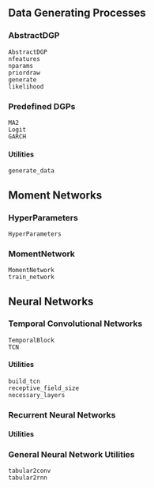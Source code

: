 ## Data Generating Processes

### AbstractDGP
```@docs
AbstractDGP
nfeatures
nparams
priordraw
generate
likelihood
```

### Predefined DGPs
```@docs
MA2
Logit
GARCH
```

#### Utilities
```@docs
generate_data
```


## Moment Networks

### HyperParameters
```@docs
HyperParameters
```

### MomentNetwork
```@docs
MomentNetwork
train_network
```

## Neural Networks

### Temporal Convolutional Networks
```@docs
TemporalBlock
TCN
```

#### Utilities
```@docs
build_tcn
receptive_field_size
necessary_layers
```

### Recurrent Neural Networks

#### Utilities


### General Neural Network Utilities
```@docs
tabular2conv
tabular2rnn
```